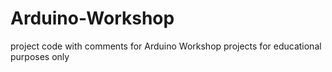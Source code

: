 # Arduino-Workshop
project code with comments for Arduino Workshop projects for educational purposes only
